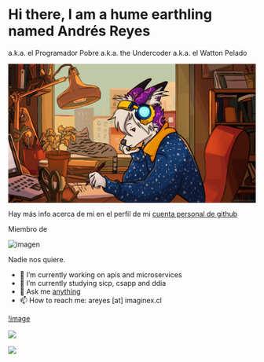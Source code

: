 # Hi there, I am a hume earthling named Andrés Reyes 
a.k.a. el Programador Pobre a.k.a. the Undercoder a.k.a. el Watton Pelado

<p align="center">
  <img align="center" src="https://github.com/areyes-bsale/areyes-bsale/blob/7dcb1975c093e3cfa743f7274c2a480413d70034/1633285102.maokaw_fae_big.gif"/>

</p>





Hay más info acerca de mi en el perfil de mi [cuenta personal de github](https://github.com/profe-ajedrez)


Miembro de 

![imagen](https://user-images.githubusercontent.com/80769303/191494637-8e5c1944-f47e-4ec7-b2c6-2ba802011a5d.png)


Nadie nos quiere.





- 🔭 I’m currently working on apis and microservices
- 🌱 I’m currently studying sicp, csapp and ddia
- 💬 Ask me [anything](https://github.com/areyes-bsale/areyes-bsale/issues)
- 📫 How to reach me: areyes [at] imaginex.cl

[!image](https://skillicons.dev/icons?i=go,rust,c,ruby)

<p><img align="center" src="https://github-readme-stats.vercel.app/api/top-langs?username=profe-ajedrez&show_icons=true&locale=en&layout=compact" />

<p><img align="center" src="https://github-profile-trophy.vercel.app/?username=profe-ajedrez" />

